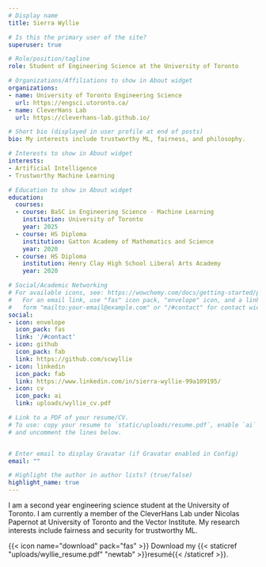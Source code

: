```yaml
---
# Display name
title: Sierra Wyllie

# Is this the primary user of the site?
superuser: true

# Role/position/tagline
role: Student of Engineering Science at the University of Toronto

# Organizations/Affiliations to show in About widget
organizations:
- name: University of Toronto Engineering Science
  url: https://engsci.utoronto.ca/
- name: CleverHans Lab 
  url: https://cleverhans-lab.github.io/

# Short bio (displayed in user profile at end of posts)
bio: My interests include trustworthy ML, fairness, and philosophy.

# Interests to show in About widget
interests:
- Artificial Intelligence
- Trustworthy Machine Learning

# Education to show in About widget
education:
  courses:
  - course: BaSC in Engineering Science - Machine Learning
    institution: University of Toronto
    year: 2025
  - course: HS Diploma 
    institution: Gatton Academy of Mathematics and Science
    year: 2020
  - course: HS Diploma
    institution: Henry Clay High School Liberal Arts Academy
    year: 2020

# Social/Academic Networking
# For available icons, see: https://wowchemy.com/docs/getting-started/page-builder/#icons
#   For an email link, use "fas" icon pack, "envelope" icon, and a link in the
#   form "mailto:your-email@example.com" or "/#contact" for contact widget.
social:
- icon: envelope
  icon_pack: fas
  link: '/#contact'
- icon: github
  icon_pack: fab
  link: https://github.com/scwyllie
- icon: linkedin
  icon_pack: fab
  link: https://www.linkedin.com/in/sierra-wyllie-99a109195/
- icon: cv
  icon_pack: ai
  link: uploads/wyllie_cv.pdf

# Link to a PDF of your resume/CV.
# To use: copy your resume to `static/uploads/resume.pdf`, enable `ai` icons in `params.toml`, 
# and uncomment the lines below.


# Enter email to display Gravatar (if Gravatar enabled in Config)
email: ""

# Highlight the author in author lists? (true/false)
highlight_name: true
---
```


I am a second year engineering science student at the University of Toronto. I am currently a member of the CleverHans Lab under Nicolas Papernot at University of Toronto and the Vector Institute. My research interests include fairness and security for trustworthy ML. 

{{< icon name="download" pack="fas" >}} Download my {{< staticref "uploads/wyllie_resume.pdf" "newtab" >}}resumé{{< /staticref >}}.


